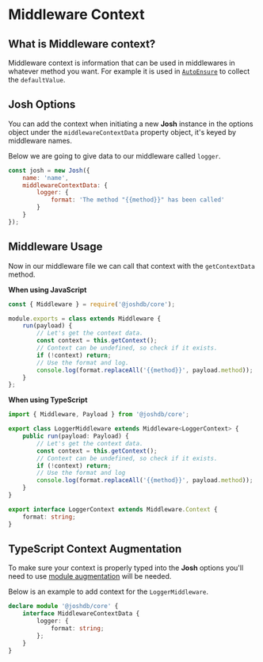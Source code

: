# Middleware Context

## What is Middleware context?

Middleware context is information that can be used in middlewares in whatever method you want. For example it is used in [`AutoEnsure`](https://github.com/RealShadowNova/joshdb-core/blob/main/src/middlewares/CoreAutoEnsure.ts) to collect the `defaultValue`.

## Josh Options

You can add the context when initiating a new **Josh** instance in the options object under the `middlewareContextData` property object, it's keyed by middleware names.

Below we are going to give data to our middleware called `logger`.

```javascript
const josh = new Josh({
	name: 'name',
	middlewareContextData: {
		logger: {
			format: 'The method "{{method}}" has been called'
		}
	}
});
```

## Middleware Usage

Now in our middleware file we can call that context with the `getContextData` method.

**When using JavaScript**

```javascript
const { Middleware } = require('@joshdb/core');

module.exports = class extends Middleware {
	run(payload) {
		// Let's get the context data.
		const context = this.getContext();
		// Context can be undefined, so check if it exists.
		if (!context) return;
		// Use the format and log.
		console.log(format.replaceAll('{{method}}', payload.method));
	}
};
```

**When using TypeScript**

```typescript
import { Middleware, Payload } from '@joshdb/core';

export class LoggerMiddleware extends Middleware<LoggerContext> {
	public run(payload: Payload) {
		// Let's get the context data.
		const context = this.getContext();
		// Context can be undefined, so check if it exists.
		if (!context) return;
		// Use the format and log
		console.log(format.replaceAll('{{method}}', payload.method));
	}
}

export interface LoggerContext extends Middleware.Context {
	format: string;
}
```

## TypeScript Context Augmentation

To make sure your context is properly typed into the **Josh** options you'll need to use [module augmentation](https://www.typescriptlang.org/docs/handbook/declaration-merging.html#module-augmentation) will be needed.

Below is an example to add context for the `LoggerMiddleware`.

```typescript
declare module '@joshdb/core' {
	interface MiddlewareContextData {
		logger: {
			format: string;
		};
	}
}
```
